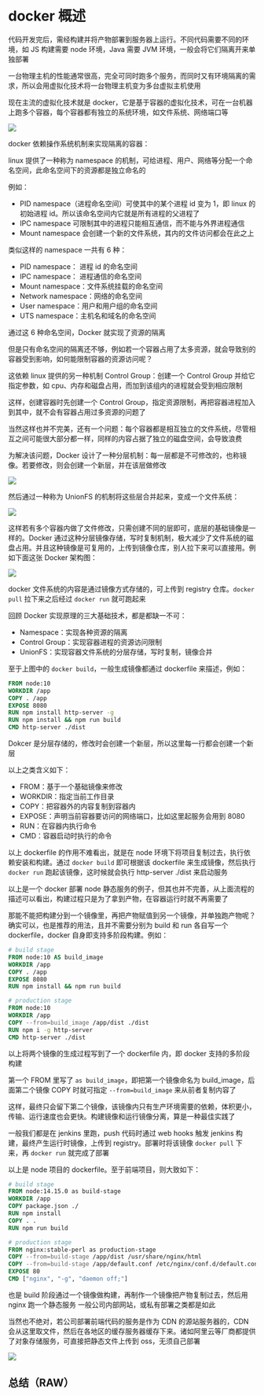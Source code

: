 # docker 概述

代码开发完后，需经构建并将产物部署到服务器上运行。不同代码需要不同的环境，如 JS 构建需要 node 环境，Java 需要 JVM 环境，一般会将它们隔离开来单独部署

一台物理主机的性能通常很高，完全可同时跑多个服务，而同时又有环境隔离的需求，所以会用虚拟化技术将一台物理主机变为多台虚拟主机使用

现在主流的虚拟化技术就是 docker，它是基于容器的虚拟化技术，可在一台机器上跑多个容器，每个容器都有独立的系统环境，如文件系统、网络端口等

![](./assets/docker-stack.webp)

docker 依赖操作系统机制来实现隔离的容器：

linux 提供了一种称为 namespace 的机制，可给进程、用户、网络等分配一个命名空间，此命名空间下的资源都是独立命名的

例如：

- PID namespace（进程命名空间）可使其中的某个进程 id 变为 1，即 linux 的初始进程 id。所以该命名空间内它就是所有进程的父进程了
- IPC namespace 可限制其中的进程只能相互通信，而不能与外界进程通信
- Mount namespace 会创建一个新的文件系统，其内的文件访问都会在此之上

类似这样的 namespace 一共有 6 种：

- PID namespace： 进程 id 的命名空间
- IPC namespace： 进程通信的命名空间
- Mount namespace：文件系统挂载的命名空间
- Network namespace：网络的命名空间
- User namespace：用户和用户组的命名空间
- UTS namespace：主机名和域名的命名空间

通过这 6 种命名空间，Docker 就实现了资源的隔离

但是只有命名空间的隔离还不够，例如若一个容器占用了太多资源，就会导致别的容器受到影响，如何能限制容器的资源访问呢？

这依赖 linux 提供的另一种机制 Control Group：创建一个 Control Group 并给它指定参数，如 cpu、内存和磁盘占用，而加到该组内的进程就会受到相应限制

这样，创建容器时先创建一个 Control Group，指定资源限制，再把容器进程加入到其中，就不会有容器占用过多资源的问题了

当然这样也并不完美，还有一个问题：每个容器都是相互独立的文件系统，尽管相互之间可能很大部分都一样，同样的内容占据了独立的磁盘空间，会导致浪费

为解决该问题，Docker 设计了一种分层机制：每一层都是不可修改的，也称镜像。若要修改，则会创建一个新层，并在该层做修改

![](./assets/docker-mirror-level.webp)

然后通过一种称为 UnionFS 的机制将这些层合并起来，变成一个文件系统：

![](./assets/docker-mirror-level-2.webp)

这样若有多个容器内做了文件修改，只需创建不同的层即可，底层的基础镜像是一样的。Docker 通过这种分层镜像存储，写时复制机制，极大减少了文件系统的磁盘占用。并且这种镜像是可复用的，上传到镜像仓库，别人拉下来可以直接用。例如下面这张 Docker 架构图：

![](./assets/docker-stack-2.webp)

docker 文件系统的内容是通过镜像方式存储的，可上传到 registry 仓库。`docker pull` 拉下来之后经过 `docker run` 就可跑起来

回顾 Docker 实现原理的三大基础技术，都是都缺一不可：

- Namespace：实现各种资源的隔离
- Control Group：实现容器进程的资源访问限制
- UnionFS：实现容器文件系统的分层存储，写时复制，镜像合并

至于上图中的 `docker build`，一般生成镜像都通过 dockerfile 来描述，例如：

```dockerfile
FROM node:10
WORKDIR /app
COPY . /app
EXPOSE 8080
RUN npm install http-server -g
RUN npm install && npm run build
CMD http-server ./dist
```

Dokcer 是分层存储的，修改时会创建一个新层，所以这里每一行都会创建一个新层

以上之类含义如下：

- FROM：基于一个基础镜像来修改
- WORKDIR：指定当前工作目录
- COPY：把容器外的内容复制到容器内
- EXPOSE：声明当前容器要访问的网络端口，比如这里起服务会用到 8080
- RUN：在容器内执行命令
- CMD：容器启动时执行的命令

以上 dockerfile 的作用不难看出，就是在 node 环境下将项目复制过去，执行依赖安装和构建。通过 `docker build` 即可根据该 dockerfile 来生成镜像，然后执行 `docker run` 跑起该镜像，这时候就会执行 http-server ./dist 来启动服务

以上是一个 docker 部署 node 静态服务的例子，但其也并不完善，从上面流程的描述可以看出，构建过程只是为了拿到产物，在容器运行时就不再需要了

那能不能把构建分到一个镜像里，再把产物赋值到另一个镜像，并单独跑产物呢？确实可以，也是推荐的用法，且并不需要分别为 build 和 run 各自写一个 dockerfile，docker 自身即支持多阶段构建。例如：

```dockerfile
# build stage
FROM node:10 AS build_image
WORKDIR /app
COPY . /app
EXPOSE 8080
RUN npm install && npm run build

# production stage
FROM node:10
WORKDIR /app
COPY --from=build_image /app/dist ./dist
RUN npm i -g http-server
CMD http-server ./dist
```

以上将两个镜像的生成过程写到了一个 dockerfile 内，即 docker 支持的多阶段构建

第一个 FROM 里写了 `as build_image`，即把第一个镜像命名为 build_image，后面第二个镜像 COPY 时就可指定 `--from=build_image` 来从前者复制内容了

这样，最终只会留下第二个镜像，该镜像内只有生产环境需要的依赖，体积更小，传输、运行速度也会更快。构建镜像和运行镜像分离，算是一种最佳实践了

一般我们都是在 jenkins 里跑，push 代码时通过 web hooks 触发 jenkins 构建，最终产生运行时镜像，上传到 registry。部署时将该镜像 `docker pull` 下来，再 `docker run` 就完成了部署

以上是 node 项目的 dockerfile。至于前端项目，则大致如下：

```dockerfile
# build stage
FROM node:14.15.0 as build-stage
WORKDIR /app
COPY package.json ./
RUN npm install
COPY . .
RUN npm run build

# production stage
FROM nginx:stable-perl as production-stage
COPY --from=build-stage /app/dist /usr/share/nginx/html
COPY --from=build-stage /app/default.conf /etc/nginx/conf.d/default.conf
EXPOSE 80
CMD ["nginx", "-g", "daemon off;"]
```

也是 build 阶段通过一个镜像做构建，再制作一个镜像把产物复制过去，然后用 nginx 跑一个静态服务
一般公司内部网站，或私有部署之类都是如此

当然也不绝对，若公司部署前端代码的服务是作为 CDN 的源站服务器的，CDN 会从这里取文件，然后在各地区的缓存服务器缓存下来。诸如阿里云等厂商都提供了对象存储服务，可直接把静态文件上传到 oss，无须自己部署

![](./assets/deploy.webp)

## 总结（RAW）

<!-- Docker 是一种虚拟化技术，通过容器的方式，它的实现原理依赖 linux 的 Namespace、Control Group、UnionFS 这三种机制。
Namespace 做资源隔离，Control Group 做容器的资源限制，UnionFS 做文件系统的镜像存储、写时复制、镜像合并。
一般我们是通过 dockerfile 描述镜像构建的过程，然后通过 docker build 构建出镜像，上传到 registry。
镜像通过 docker run 就可以跑起来，对外提供服务。
用 dockerfile 做部署的最佳实践是分阶段构建，build 阶段单独生成一个镜像，然后把产物复制到另一个镜像，把这个镜像上传 registry。
这样镜像是最小的，传输速度、运行速度都比较快。
前端、node 的代码都可以用 docker 部署，前端代码的静态服务还要作为 CDN 的源站服务器，不过我们也不一定要自己部署，很可能直接用阿里云的 OSS 对象存储服务了。
理解了 Docker 的实现原理，知道了怎么写 dockerfile 还有 dockerfile 的分阶段构建，就可以应付大多数前端部署需求了 -->
